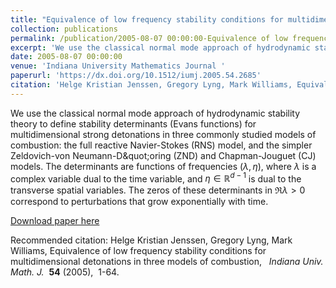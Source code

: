 ```yaml
---
title: "Equivalence of low frequency stability conditions for multidimensional detonations in three models of combustion "
collection: publications
permalink: /publication/2005-08-07 00:00:00-Equivalence of low frequency stability conditions for multidimensional detonations in three models of combustion 
excerpt: 'We use the classical normal mode approach of hydrodynamic stability theory to define stability determinants (Evans functions) for multidimensional strong detonations in three commonly studied models of combustion: the full reactive Navier-Stokes (RNS) model, and the simpler Zeldovich-von Neumann-D\&quot;oring (ZND) and Chapman-Jouguet (CJ) models. The determinants are functions of frequencies $(\lambda,\eta)$, where $\lambda$ is a complex variable dual to the time variable, and $\eta\in\mathbb{R}^{d-1}$ is dual to the transverse spatial variables. The zeros of these determinants in $\Re\lambda>0$ correspond to perturbations that grow exponentially with time. '
date: 2005-08-07 00:00:00
venue: 'Indiana University Mathematics Journal '
paperurl: 'https://dx.doi.org/10.1512/iumj.2005.54.2685'
citation: 'Helge Kristian Jenssen, Gregory Lyng, Mark Williams, Equivalence of low frequency stability conditions for multidimensional detonations in three models of combustion,   *Indiana Univ. Math. J.*  **54** (2005),  1-64.'
---
```

We use the classical normal mode approach of hydrodynamic stability theory to define stability determinants (Evans functions) for multidimensional strong detonations in three commonly studied models of combustion: the full reactive Navier-Stokes (RNS) model, and the simpler Zeldovich-von Neumann-D\&quot;oring (ZND) and Chapman-Jouguet (CJ) models. The determinants are functions of frequencies $(\lambda,\eta)$, where $\lambda$ is a complex variable dual to the time variable, and $\eta\in\mathbb{R}^{d-1}$ is dual to the transverse spatial variables. The zeros of these determinants in $\Re\lambda>0$ correspond to perturbations that grow exponentially with time. 

[Download paper here](https://dx.doi.org/10.1512/iumj.2005.54.2685)

Recommended citation: Helge Kristian Jenssen, Gregory Lyng, Mark Williams, Equivalence of low frequency stability conditions for multidimensional detonations in three models of combustion,   *Indiana Univ. Math. J.*  **54** (2005),  1-64.